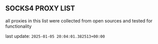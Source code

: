 ## SOCKS4 PROXY LIST

all proxies in this list were collected from open sources and tested for functionality

last update: `2025-01-05 20:04:01.382513+00:00`